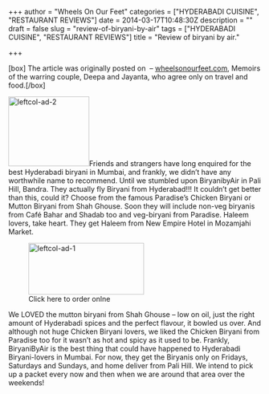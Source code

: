 +++
author = "Wheels On Our Feet"
categories = ["HYDERABADI CUISINE", "RESTAURANT REVIEWS"]
date = 2014-03-17T10:48:30Z
description = ""
draft = false
slug = "review-of-biryani-by-air"
tags = ["HYDERABADI CUISINE", "RESTAURANT REVIEWS"]
title = "Review of biryani by air."

+++


<p>[box] The article was originally posted on  – <a href="https://www.wheelsonourfeet.com/">wheelsonourfeet.com</a>, Memoirs of the warring couple, Deepa and Jayanta, who agree only on travel and food.[/box]</p>
<p><a href="https://foodbyair.myshopify.com/"><img loading="lazy" class="alignright  wp-image-6157" alt="leftcol-ad-2" src="https://i0.wp.com/bandra.info/wp-content/uploads/2014/03/leftcol-ad-2.jpg?resize=161%2C139&#038;ssl=1" width="161" height="139" data-recalc-dims="1" /></a>Friends and strangers have long enquired for the best Hyderabadi biryani in Mumbai, and frankly, we didn’t have any worthwhile name to recommend. Until we stumbled upon BiryanibyAir in Pali Hill, Bandra. They actually fly Biryani from Hyderabad!!! It couldn’t get better than this, could it? Choose from the famous Paradise’s Chicken Biryani or Mutton Biryani from Shah Ghouse. Soon they will include non-veg biryanis from Café Bahar and Shadab too and veg-biryani from Paradise. Haleem lovers, take heart. They get Haleem from New Empire Hotel in Mozamjahi Market.</p>
<p><figure id="attachment_6158" aria-describedby="caption-attachment-6158" style="width: 230px" class="wp-caption alignright"><a href="https://foodbyair.myshopify.com/collections/biryanibyair-mumbai"><img loading="lazy" class="size-full wp-image-6158" alt="leftcol-ad-1" src="https://i2.wp.com/bandra.info/wp-content/uploads/2014/03/leftcol-ad-1.jpg?resize=230%2C103&#038;ssl=1" width="230" height="103" data-recalc-dims="1" /></a><figcaption id="caption-attachment-6158" class="wp-caption-text">Click here to order onlne</figcaption></figure></p>
<p>We LOVED the mutton biryani from Shah Ghouse – low on oil, just the right amount of Hyderabadi spices and the perfect flavour, it bowled us over. And although not huge Chicken Biryani lovers, we liked the Chicken Biryani from Paradise too for it wasn’t as hot and spicy as it used to be. Frankly, BiryaniByAir is the best thing that could have happened to Hyderabadi Biryani-lovers in Mumbai. For now, they get the Biryanis only on Fridays, Saturdays and Sundays, and home deliver from Pali Hill. We intend to pick up a packet every now and then when we are around that area over the weekends!</p>



